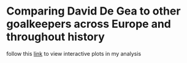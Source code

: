 # Comparing David De Gea to other goalkeepers across Europe and throughout history

follow this [link](https://jasonkyungkim.github.io/ddg_dilemma.html) to view interactive plots in my analysis
 
